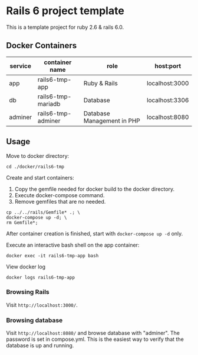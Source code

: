 # Rails 6 project template
This is a template project for ruby 2.6 & rails 6.0.

## Docker Containers

|service|container name|role|host:port|
|-|-|-|-|
|app|rails6-tmp-app|Ruby & Rails|localhost:3000|
|db|rails6-tmp-mariadb|Database|localhost:3306|
|adminer|rails6-tmp-adminer|Database Management in PHP|localhost:8080|

## Usage
Move to docker directory:
```shell
cd ./docker/rails6-tmp
```

Create and start containers:
1. Copy the gemfile needed for docker build to the docker directory.
2. Execute docker-compose command.
3. Remove gemfiles that are no needed.
```shell
cp ../../rails/Gemfile* .; \
docker-compose up -d; \
rm Gemfile*;
```

After container creation is finished, start with `docker-compose up -d` only.

Execute an interactive bash shell on the app container:
```shell
docker exec -it rails6-tmp-app bash
```

View docker log
```shell
docker logs rails6-tmp-app
```

### Browsing Rails
Visit `http://localhost:3000/`.

### Browsing database 
Visit `http://localhost:8080/` and browse database with "adminer".
The password is set in compose.yml.
This is the easiest way to verify that the database is up and running.
